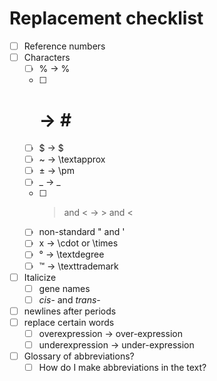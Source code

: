 # Replacement checklist

- [ ] Reference numbers
- [ ] Characters
  - [ ] % -> \%
  - [ ] # -> \#
  - [ ] $ -> \$
  - [ ] ~ -> \textapprox
  - [ ] ± -> \pm
  - [ ] _ -> \_
  - [ ] > and < -> $>$ and $<$
  - [ ] non-standard " and '
  - [ ] x -> \cdot or \times
  - [ ] ° -> \textdegree
  - [ ] ™ -> \texttrademark
- [ ] Italicize
  - [ ] gene names
  - [ ] _cis_- and _trans_-
- [ ] newlines after periods
- [ ] replace certain words
  - [ ] overexpression -> over-expression
  - [ ] underexpression -> under-expression
- [ ] Glossary of abbreviations?
  - [ ] How do I make abbreviations in the text?
